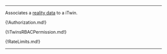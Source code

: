 ---

Associates a [reality data](https://www.itwinjs.org/learning/glossary/#realitydata) to a iTwin.

{!Authorization.md!}

{!iTwinsRBACPermission.md!}

{!RateLimits.md!}

---